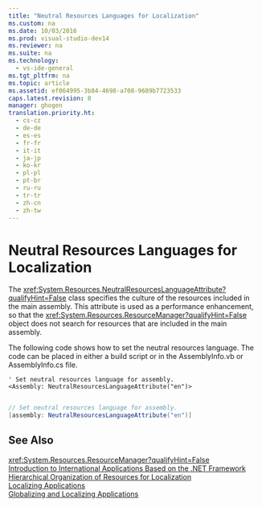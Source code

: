 ```yaml
---
title: "Neutral Resources Languages for Localization"
ms.custom: na
ms.date: 10/03/2016
ms.prod: visual-studio-dev14
ms.reviewer: na
ms.suite: na
ms.technology: 
  - vs-ide-general
ms.tgt_pltfrm: na
ms.topic: article
ms.assetid: ef064995-3b84-4698-a708-9689b7723533
caps.latest.revision: 8
manager: ghogen
translation.priority.ht: 
  - cs-cz
  - de-de
  - es-es
  - fr-fr
  - it-it
  - ja-jp
  - ko-kr
  - pl-pl
  - pt-br
  - ru-ru
  - tr-tr
  - zh-cn
  - zh-tw
---
```

# Neutral Resources Languages for Localization
The <xref:System.Resources.NeutralResourcesLanguageAttribute?qualifyHint=False> class specifies the culture of the resources included in the main assembly. This attribute is used as a performance enhancement, so that the <xref:System.Resources.ResourceManager?qualifyHint=False> object does not search for resources that are included in the main assembly.  
  
 The following code shows how to set the neutral resources language. The code can be placed in either a build script or in the AssemblyInfo.vb or AssemblyInfo.cs file.  
  
```vb#  
' Set neutral resources language for assembly.  
<Assembly: NeutralResourcesLanguageAttribute("en")>  
  
```  
  
```c#  
// Set neutral resources language for assembly.  
[assembly: NeutralResourcesLanguageAttribute("en")]  
```  
  
## See Also  
 <xref:System.Resources.ResourceManager?qualifyHint=False>   
 [Introduction to International Applications Based on the .NET Framework](../VS_IDE/Introduction-to-International-Applications-Based-on-the-.NET-Framework.md)   
 [Hierarchical Organization of Resources for Localization](../VS_IDE/Hierarchical-Organization-of-Resources-for-Localization.md)   
 [Localizing Applications](../VS_IDE/Localizing-Applications.md)   
 [Globalizing and Localizing Applications](../VS_IDE/Globalizing-and-Localizing-Applications.md)